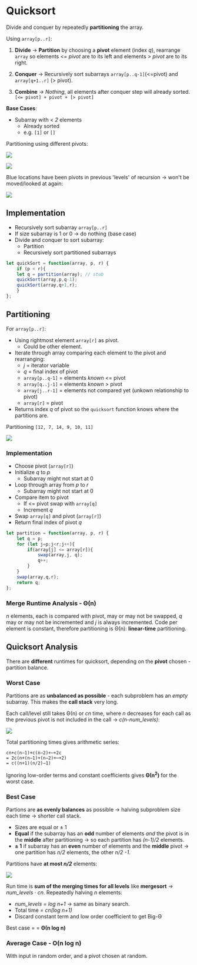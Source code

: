 # Quicksort
Divide and conquer by repeatedly **partitioning** the array.

Using `array[p..r]`:
1. **Divide** -> **Partition** by choosing a **pivot** element (index *q*), rearrange `array` so elements <= *pivot* are to its left and elements > *pivot* are to its right.

2. **Conquer** -> Recursively sort subarrays `array[p..q-1]`(<=pivot) and `array[q+1..r]` (> pivot).
3. **Combine** -> *Nothing*, all elements after conquer step will already sorted. `[<= pivot] + pivot + [> pivot]`

**Base Cases**:
* Subarray with *< 2* elements
    * Already sorted
    * e.g. `[1]` or `[]`

Partitioning using different pivots:

![](../images/2017-09-04-12-50-32.png)

![](../images/2017-09-04-12-50-43.png)

Blue locations have been pivots in previous 'levels' of recursion -> won't be moved/looked at again:

![](../images/2017-09-04-12-49-10.png)

## Implementation
* Recursively sort subarray `array[p..r]`
* If size subarray is 1 or 0 -> do nothing (base case)
* Divide and conquer to sort subarray:
    * Partition
    * Recursively sort partitioned subarrays
```Javascript
let quickSort = function(array, p, r) {
    if (p < r){
    let q = partition(array); // stub
    quickSort(array,p,q-1);
    quickSort(array,q+1,r);
    }
};
```

## Partitioning
For `array[p..r]`:
* Using rightmost element `array[r]` as pivot.
    * Could be other element.
* Iterate through array comparing each element to the pivot and rearranging:
    * *j* = iterator variable
    * *q* = final index of pivot
    * `array[p..q-1]` = elements *known* <= pivot
    * `array[q..j-1]` = elements *known* > pivot
    * `array[j..r-1]` = elements not compared yet (unkown relationship to pivot)
    * `array[r]` = pivot
* Returns index *q* of pivot so the `quicksort` function knows where the partitions are.

Partitioning `[12, 7, 14, 9, 10, 11] `

![](../images/2017-09-04-13-08-57.png)

### Implementation
* Choose pivot (`array[r]`)
* Initialize *q* to *p*
    * Subarray might not start at 0
* Loop through array from *p* to *r*
    * Subarray might not start at 0
* Compare item to pivot
    * If <= pivot swap with `array[q]`
    * Increment *q*
* Swap `array[q]` and pivot (`array[r]`)
* Return final index of pivot *q*

```Javascript
let partition = function(array, p, r) {
    let q = p;
    for (let j=p;j<r;j++){
        if(array[j] <= array[r]){
            swap(array,j, q);
            q++;
        }
    }
    swap(array,q,r);
    return q;
};
```

### Merge Runtime Analysis - **&Theta;(n)**
*n* elements, each is compared with pivot, may or may not be swapped, *q* may or may not be incremented and *j* is always incremented. Code per element is constant, therefore partitioning is &Theta;(n): **linear-time** partitioning.

## Quicksort Analysis
There are **different** runtimes for quicksort, depending on the **pivot** chosen - partition balance.

### Worst Case
Partitions are as **unbalanced as possible** - each subproblem has an *empty* subarray. This makes the **call stack** very long.

Each call/level still takes &Theta;(n) or *cn* time, where *n* decreases for each call as the previous pivot is not included in the call -> *c(n-num_levels)*:

![](../images/2017-09-05-07-23-24.png)

Total partitioning times gives arithmetic series:
```
cn+c(n−1)+c(n−2)+⋯+2c
= 2c(n+(n−1)+(n−2)+⋯+2)
​= c((n+1)(n/2)−1)
```
Ignoring low-order terms and constant coefficients gives **&Theta;(n<sup>2</sup>)** for the worst case.

### Best Case
Partions are **as evenly balances** as possible -> halving subproblem size each time -> shorter call stack.
* Sizes are equal or &plusmn; 1
* **Equal** if the subarray has an **odd** number of elements *and* the pivot is in the **middle** after partitioning -> so each partition has *(n-1)/2* elements.
* **&plusmn; 1** if subarray has an **even** number of elements and the **middle** pivot -> one partition has *n/2* elements, the other *n/2 -1*.

Partitions have **at most *n/2*** elements:

![](../images/2017-09-05-07-33-39.png)

Run time is **sum of the merging times for all levels** like **mergesort** -> *num_levels &middot; cn*. Repeatedly halving *n* elements:
* *num_levels = log n+1* -> same as binary search.
* Total time = *cn(log n+1)*
* Discard constant term and low order coefficient to get Big-&Theta;

Best case = = **&Theta;(n log n)**

### Average Case - **O(n log n)**
With input in random order, and a pivot chosen at random.